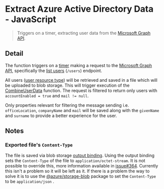 # Extract Azure Active Directory Data - JavaScript

> Triggers on a timer, extracting user data from the
> [Microsoft Graph API](https://microsoft.graph.com).

## Detail

The function triggers on a [timer](./function.json) making a request to the
[Microsoft Graph API](https://microsoft.graph.com),
specifically the
[list users](https://docs.microsoft.com/en-us/graph/api/user-list?)
(`/users`) endpoint.

All users
([user resource type](https://docs.microsoft.com/en-us/graph/api/resources/user))
will be retrieved and saved in a file which will be uploaded to blob
storage. This will trigger execution of the
[CombineUserData](./CombineUserData) function. The request is filtered to
return only users with `accountEnabled = true` and `mail != null`.

Only properties relevant for filtering the message sending i.e.
`officeLocation`, `companyName` and `mail` will be saved along with the
`givenName` and `surname` to provide a better experience for the user.

## Notes

### Exported file's `Content-Type`

The file is saved via blob storage
[output binding](https://docs.microsoft.com/en-us/azure/azure-functions/functions-bindings-storage-blob-output?tabs=javascript).
Using the output binding sets the `Content-Type` of the file to
`application/octet-stream`. It is not possible to override this, more
information available in
[issue#364](https://github.com/Azure/azure-functions-host/issues/364).
Currently this isn't a problem so it will be left as it. If there is a problem
the way to solve it is to use the
[@azure/storage-blob](https://www.npmjs.com/package/@azure/storage-blob)
package to set the `Content-Type` to be `application/json` .
